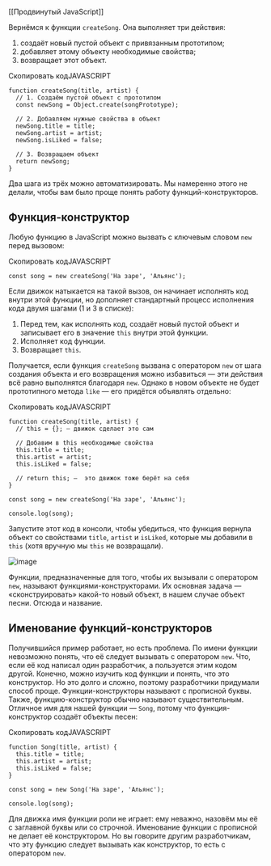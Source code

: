 [[Продвинутый JavaScript]]

Вернёмся к функции `createSong`. Она выполняет три действия:

1.  создаёт новый пустой объект с привязанным прототипом;
2.  добавляет этому объекту необходимые свойства;
3.  возвращает этот объект.

Скопировать кодJAVASCRIPT

```
function createSong(title, artist) {
  // 1. Создаём пустой объект с прототипом
  const newSong = Object.create(songPrototype);

  // 2. Добавляем нужные свойства в объект
  newSong.title = title;
  newSong.artist = artist;
  newSong.isLiked = false;

  // 3. Возвращаем объект
  return newSong;
} 
```

Два шага из трёх можно автоматизировать. Мы намеренно этого не делали, чтобы вам было проще понять работу функций-конструкторов.

## Функция-конструктор

Любую функцию в JavaScript можно вызвать с ключевым словом `new` перед вызовом:

Скопировать кодJAVASCRIPT

```
const song = new createSong('На заре', 'Альянс'); 
```

Если движок натыкается на такой вызов, он начинает исполнять код внутри этой функции, но дополняет стандартный процесс исполнения кода двумя шагами (1 и 3 в списке):

1.  Перед тем, как исполнять код, создаёт новый пустой объект и записывает его в значение `this` внутри этой функции.
2.  Исполняет код функции.
3.  Возвращает `this`.

Получается, если функция `createSong` вызвана с оператором `new` от шага создания объекта и его возвращения можно избавиться — эти действия всё равно выполнятся благодаря `new`. Однако в новом объекте не будет прототипного метода `like` — его придётся объявлять отдельно:

Скопировать кодJAVASCRIPT

```
function createSong(title, artist) {
  // this = {}; — движок сделает это сам

  // Добавим в this необходимые свойства
  this.title = title;
  this.artist = artist;
  this.isLiked = false;

  // return this; —  это движок тоже берёт на себя
}

const song = new createSong('На заре', 'Альянс');

console.log(song); 
```

Запустите этот код в консоли, чтобы убедиться, что функция вернула объект со свойствами `title`, `artist` и `isLiked`, которые мы добавили в `this` (хотя вручную мы `this` не возвращали).

![image](https://pictures.s3.yandex.net/resources/JS4_3___1__8_1592649686.jpg)

Функции, предназначенные для того, чтобы их вызывали с оператором `new`, называют функциями-конструкторами. Их основная задача — «сконструировать» какой-то новый объект, в нашем случае объект песни. Отсюда и название.

## Именование функций-конструкторов

Получившийся пример работает, но есть проблема. По имени функции невозможно понять, что её следует вызывать с оператором `new`. Что, если её код написал один разработчик, а пользуется этим кодом другой. Конечно, можно изучить код функции и понять, что это конструктор. Но это долго и сложно, поэтому разработчики придумали способ проще. Функции-конструкторы называют с прописной буквы. Также, функцию-конструктор обычно называют существительным. Отличное имя для нашей функции — `Song`, потому что функция-конструктор создаёт объекты песен:

Скопировать кодJAVASCRIPT

```
function Song(title, artist) {
  this.title = title;
  this.artist = artist;
  this.isLiked = false;
}

const song = new Song('На заре', 'Альянс');

console.log(song); 
```

Для движка имя функции роли не играет: ему неважно, назовём мы её с заглавной буквы или со строчной. Именование функции с прописной не делает её конструктором. Но вы говорите другим разработчикам, что эту функцию следует вызывать как конструктор, то есть с оператором `new`.